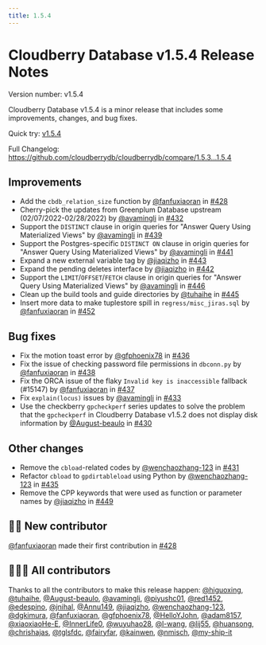 ```yaml
---
title: 1.5.4
---
```


# Cloudberry Database v1.5.4 Release Notes

Version number: v1.5.4

Cloudberry Database v1.5.4 is a minor release that includes some improvements, changes, and bug fixes.

Quick try: [v1.5.4](https://github.com/cloudberrydb/cloudberrydb/releases/tag/1.5.4)

Full Changelog: <https://github.com/cloudberrydb/cloudberrydb/compare/1.5.3...1.5.4>

## Improvements

- Add the `cbdb_relation_size` function by [@fanfuxiaoran](https://github.com/fanfuxiaoran) in [#428](https://github.com/cloudberrydb/cloudberrydb/pull/428)
- Cherry-pick the updates from Greenplum Database upstream (02/07/2022-02/28/2022) by [@avamingli](https://github.com/avamingli) in [#432](https://github.com/cloudberrydb/cloudberrydb/pull/432)
- Support the `DISTINCT` clause in origin queries for "Answer Query Using Materialized Views" by [@avamingli](https://github.com/avamingli) in [#439](https://github.com/cloudberrydb/cloudberrydb/pull/439)
- Support the Postgres-specific `DISTINCT ON` clause in origin queries for "Answer Query Using Materialized Views" by [@avamingli](https://github.com/avamingli) in [#441](https://github.com/cloudberrydb/cloudberrydb/pull/441)
- Expand a new external variable tag by [@jiaqizho](https://github.com/jiaqizho) in [#443](https://github.com/cloudberrydb/cloudberrydb/pull/443)
- Expand the pending deletes interface by [@jiaqizho](https://github.com/jiaqizho) in [#442](https://github.com/cloudberrydb/cloudberrydb/pull/442)
- Support the `LIMIT`/`OFFSET`/`FETCH` clause in origin queries for "Answer Query Using Materialized Views" by [@avamingli](https://github.com/avamingli) in [#446](https://github.com/cloudberrydb/cloudberrydb/pull/446)
- Clean up the build tools and guide directories by [@tuhaihe](https://github.com/tuhaihe) in [#445](https://github.com/cloudberrydb/cloudberrydb/pull/445)
- Insert more data to make tuplestore spill in `regress/misc_jiras.sql` by [@fanfuxiaoran](https://github.com/fanfuxiaoran) in [#452](https://github.com/cloudberrydb/cloudberrydb/pull/452)

## Bug fixes

- Fix the motion toast error by [@gfphoenix78](https://github.com/gfphoenix78) in [#436](https://github.com/cloudberrydb/cloudberrydb/pull/436)
- Fix the issue of checking password file permissions in `dbconn.py` by [@fanfuxiaoran](https://github.com/fanfuxiaoran) in [#438](https://github.com/cloudberrydb/cloudberrydb/pull/438)
- Fix the ORCA issue of the flaky `Invalid key is inaccessible` fallback (#15147) by [@fanfuxiaoran](https://github.com/fanfuxiaoran) in [#437](https://github.com/cloudberrydb/cloudberrydb/pull/437)
- Fix `explain(locus)` issues by [@avamingli](https://github.com/avamingli) in [#433](https://github.com/cloudberrydb/cloudberrydb/pull/433)
- Use the checkberry `gpcheckperf` series updates to solve the problem that the `gpcheckperf` in Cloudberry Database v1.5.2 does not display disk information by [@August-beaulo](https://github.com/August-beaulo) in [#430](https://github.com/cloudberrydb/cloudberrydb/pull/430)

## Other changes

- Remove the `cbload`-related codes by [@wenchaozhang-123](https://github.com/wenchaozhang-123) in [#431](https://github.com/cloudberrydb/cloudberrydb/pull/431)
- Refactor `cbload` to `gpdirtableload` using Python by [@wenchaozhang-123](https://github.com/wenchaozhang-123) in [#435](https://github.com/cloudberrydb/cloudberrydb/pull/435)
- Remove the CPP keywords that were used as function or parameter names by [@jiaqizho](https://github.com/jiaqizho) in [#449](https://github.com/cloudberrydb/cloudberrydb/pull/449)

## 🙌🏻️ New contributor

[@fanfuxiaoran](https://github.com/fanfuxiaoran) made their first contribution in [#428](https://github.com/cloudberrydb/cloudberrydb/pull/428)

## 🧑🏻‍💻 All contributors

Thanks to all the contributors to make this release happen: [@higuoxing](https://github.com/higuoxing), [@tuhaihe](https://github.com/tuhaihe), [@August-beaulo](https://github.com/August-beaulo), [@avamingli](https://github.com/avamingli), [@piyushc01](https://github.com/piyushc01), [@red1452](https://github.com/red1452), [@edespino](https://github.com/edespino), [@jnihal](https://github.com/jnihal), [@Annu149](https://github.com/Annu149), [@jiaqizho](https://github.com/jiaqizho), [@wenchaozhang-123](https://github.com/wenchaozhang-123), [@dgkimura](https://github.com/dgkimura), [@fanfuxiaoran](https://github.com/fanfuxiaoran), [@gfphoenix78](https://github.com/gfphoenix78), [@HelloYJohn](https://github.com/HelloYJohn), [@adam8157](https://github.com/adam8157), [@xiaoxiaoHe-E](https://github.com/xiaoxiaoHe-E), [@InnerLife0](https://github.com/InnerLife0), [@wuyuhao28](https://github.com/wuyuhao28), [@l-wang](https://github.com/l-wang), [@lij55](https://github.com/lij55), [@huansong](https://github.com/huansong), [@chrishajas](https://github.com/chrishajas), [@tglsfdc](https://github.com/tglsfdc), [@fairyfar](https://github.com/fairyfar), [@kainwen](https://github.com/kainwen), [@nmisch](https://github.com/nmisch), [@my-ship-it](https://github.com/my-ship-it)